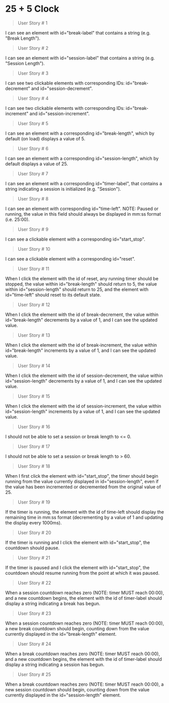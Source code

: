 # 25 + 5 Clock

> User Story # 1

I can see an element with id="break-label" that contains a string (e.g. "Break Length").

> User Story # 2

I can see an element with id="session-label" that contains a string (e.g. "Session Length").

> User Story # 3

I can see two clickable elements with corresponding IDs: id="break-decrement" and id="session-decrement".

> User Story # 4

I can see two clickable elements with corresponding IDs: id="break-increment" and id="session-increment".

> User Story # 5

I can see an element with a corresponding id="break-length", which by default (on load) displays a value of 5.

> User Story # 6

I can see an element with a corresponding id="session-length", which by default displays a value of 25.

> User Story # 7

I can see an element with a corresponding id="timer-label", that contains a string indicating a session is initialized (e.g. "Session").

> User Story # 8

I can see an element with corresponding id="time-left". NOTE: Paused or running, the value in this field should always be displayed in mm:ss format (i.e. 25:00).

> User Story # 9

I can see a clickable element with a corresponding id="start_stop".

> User Story # 10

I can see a clickable element with a corresponding id="reset".

> User Story # 11

When I click the element with the id of reset, any running timer should be stopped, the value within id="break-length" should return to 5, the value within id="session-length" should return to 25, and the element with id="time-left" should reset to its default state.

> User Story # 12

When I click the element with the id of break-decrement, the value within id="break-length" decrements by a value of 1, and I can see the updated value.

> User Story # 13

When I click the element with the id of break-increment, the value within id="break-length" increments by a value of 1, and I can see the updated value.

> User Story # 14

When I click the element with the id of session-decrement, the value within id="session-length" decrements by a value of 1, and I can see the updated value.

> User Story # 15

When I click the element with the id of session-increment, the value within id="session-length" increments by a value of 1, and I can see the updated value.

> User Story # 16

I should not be able to set a session or break length to <= 0.

> User Story # 17

I should not be able to set a session or break length to > 60.

> User Story # 18

When I first click the element with id="start_stop", the timer should begin running from the value currently displayed in id="session-length", even if the value has been incremented or decremented from the original value of 25.

> User Story # 19

If the timer is running, the element with the id of time-left should display the remaining time in mm:ss format (decrementing by a value of 1 and updating the display every 1000ms).

> User Story # 20

If the timer is running and I click the element with id="start_stop", the countdown should pause.

> User Story # 21

If the timer is paused and I click the element with id="start_stop", the countdown should resume running from the point at which it was paused.

> User Story # 22

When a session countdown reaches zero (NOTE: timer MUST reach 00:00), and a new countdown begins, the element with the id of timer-label should display a string indicating a break has begun.

> User Story # 23

When a session countdown reaches zero (NOTE: timer MUST reach 00:00), a new break countdown should begin, counting down from the value currently displayed in the id="break-length" element.

> User Story # 24

When a break countdown reaches zero (NOTE: timer MUST reach 00:00), and a new countdown begins, the element with the id of timer-label should display a string indicating a session has begun.

> User Story # 25

When a break countdown reaches zero (NOTE: timer MUST reach 00:00), a new session countdown should begin, counting down from the value currently displayed in the id="session-length" element.
